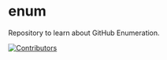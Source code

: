# enum
Repository to learn about GitHub Enumeration.




















































































































































































































































































































[![Contributors](https://img.shields.io/badge/Contributors-3-brightgreen)](https://github.com/EurydiceCorp/enum/graphs/contributors)
